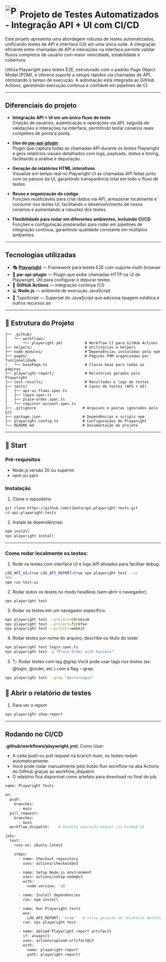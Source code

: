 # <img src="https://playwright.dev/img/playwright-logo.svg" alt="Playwright Logo" width="40" /> Projeto de Testes Automatizados - Integração API + UI com CI/CD

Este projeto apresenta uma abordagem robusta de testes automatizados, unificando testes de API e interface (UI) em uma única suíte. A integração eficiente entre chamadas de API e interações na interface permite validar fluxos completos de usuário com maior velocidade, estabilidade e cobertura.

Utiliza Playwright para testes E2E, estruturado com o padrão Page Object Model (POM), e oferece suporte a setups rápidos via chamadas de API, otimizando o tempo de execução. A automação está integrada ao GitHub Actions, garantindo execução contínua e confiável em pipelines de CI.

---

## Diferenciais do projeto

- **Integração API + UI em um único fluxo de teste**  
  Criação de usuários, autenticação e operações via API, seguida de validações e interações na interface, permitindo testar cenários reais completos de ponta a ponta.

- **Uso do [pw-api-plugin](https://github.com/sclavijosuero/pw-api-plugin)**  
  Plugin que captura todas as chamadas API durante os testes Playwright e gera relatórios visuais detalhados com logs, payloads, status e timing, facilitando a análise e depuração.

- **Geração de relatórios HTML interativos**  
  Visualize em tempo real no Playwright UI as chamadas API feitas junto com os passos da UI, garantindo transparência total em todo o fluxo de testes.

- **Reuso e organização do código**  
  Funções reutilizáveis para criar dados via API, armazenar localmente e consumir nos testes UI, facilitando o desenvolvimento de novos cenários e aumentando a robustez dos testes.

- **Flexibilidade para rodar em diferentes ambientes, incluindo CI/CD**  
  Funções e configuração preparadas para rodar em pipelines de integração contínua, garantindo qualidade constante em múltiplos ambientes.

---
## Tecnologias utilizadas

- 🎭 [**Playwright**](https://playwright.dev/) — Framework para testes E2E com suporte multi-browser 
- 🔌 **pw-api-plugin** — Plugin que exibe chamadas HTTP na UI do Playwright, útil para configurar e depurar testes.
- 🧪 **GitHub Actions** — integração contínua (CI)
- 💻 **Node.js** — ambiente de execução JavaScript
- 🧾 TypeScript — Superset do JavaScript que adiciona tipagem estática e outros recursos ao
---
## 📁 Estrutura do Projeto
```ui-playwright-tests/
├── .github/
│   └── workflows/
│       └── playwright.yml          # Workflow CI para GitHub Actions
├── helpers/                        # Utilitários e helpers
├── node_modules/                   # Dependências instaladas pelo npm
├── pages/                          # Páginas POM organizadas por funcionalidade
│   └── basePage.ts                 # Classe base para todas as páginas
├── playwright-report/              # Relatórios gerados pelo Playwright
├── test-results/                   # Resultados e logs de testes
├── tests/                          # Casos de testes (API + UI)
│   ├── api-ui-flows.spec.ts
│   ├── login.spec.ts
│   ├── place-order.spec.ts
│   └── register-account.spec.ts
├── .gitignore                     # Arquivos e pastas ignorados pelo Git
├── package.json                   # Dependências e scripts npm
├── playwright.config.ts           # Configurações do Playwright
└── README.md                      # Documentação do projeto
```
---
## 🚀 Start
### Pré-requisitos

- Node.js versão 20 ou superior  
- npm ou yarn  

### Instalação
1. Clone o repositório
```bash
git clone https://github.com/ciboto/api-playwright-tests.git
cd api-playwright-tests
```
2. Instale as dependências:
```bash
npm install
npx playwright install
```
---
### Como rodar localmente os testes:
1. Rode os testes com interface UI e logs API ativados para facilitar debug:
```bash
LOG_API_UI=true LOG_API_REPORT=true npx playwright test --ui
#OU
npm run test:ui
```
2. Rodar todos os testes no modo headless (sem abrir o navegador):
```bash
npx playwright test
```
3. Rodar os testes em um navegador específico:
```bash
npx playwright test --project=chromium
npx playwright test --project=firefox
npx playwright test --project=webkit
```
4. Rodar testes por nome do arquivo, describe ou título do teste:
```bash
npx playwright test login.spec.ts
npx playwright test -g "Place Order with Success"
```
5. 🏷️ Rodar testes com tag @grep
Você pode usar tags nos testes (ex: @login, @order, etc.) com a flag --grep:
```bash
npx playwright test --grep "@errorLogin"
```

## 👀 Abrir o relatório de testes
1. Para ver o report
```bash
npx playwright show-report
```
---
## Rodando no CI/CD
**.github/workflows/playwright.yml**, Como Usar:
- A cada push ou pull request na branch main, os testes rodam automaticamente.
- Você pode rodar manualmente pelo botão Run workflow na aba Actions do GitHub graças ao workflow_dispatch.
- O relatório fica disponível como artefato para download no final do job.

```bash
name: Playwright Tests

on:
  push:
    branches:
      - main
  pull_request:
    branches:
      - main
  workflow_dispatch:    # Permite execução manual via GitHub UI

jobs:
  test:
    runs-on: ubuntu-latest

    steps:
      - name: Checkout repository
        uses: actions/checkout@v3

      - name: Setup Node.js environment
        uses: actions/setup-node@v3
        with:
          node-version: '18'

      - name: Install dependencies
        run: npm install

      - name: Run Playwright tests
        env:
          LOG_API_REPORT: 'true'   # ativa geração de relatório detalhado
        run: npx playwright test

      - name: Upload Playwright report artifacts
        if: always()
        uses: actions/upload-artifact@v3
        with:
          name: playwright-report
          path: playwright-report/
```
